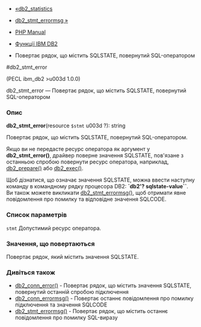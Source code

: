 - [«db2_statistics](function.db2-statistics.md)
- [db2_stmt_errormsg »](function.db2-stmt-errormsg.md)

- [PHP Manual](index.md)
- [Функції IBM DB2](ref.ibm-db2.md)
- Повертає рядок, що містить SQLSTATE, повернутий SQL-оператором

#db2_stmt_error

(PECL ibm_db2 \>u003d 1.0.0)

db2_stmt_error — Повертає рядок, що містить SQLSTATE, повернутий
SQL-оператором

### Опис

**db2_stmt_error**(resource `$stmt` u003d ?): string

Повертає рядок, що містить SQLSTATE, повернутий SQL-оператором.

Якщо ви не передасте ресурс оператора як аргумент у
**db2_stmt_error()**, драйвер поверне значення SQLSTATE, пов'язане з
останньою спробою повернути ресурс оператора, наприклад,
[db2_prepare()](function.db2-prepare.md) або
[db2_exec()](function.db2-exec.md).

Щоб дізнатися, що означає значення SQLSTATE, можна ввести наступну
команду в командному рядку процесора DB2: **`db2'? sqlstate-value``**.
Ви також можете викликати
[db2_stmt_errormsg()](function.db2-stmt-errormsg.md), щоб отримати
явне повідомлення про помилку та відповідне значення SQLCODE.

### Список параметрів

`stmt`
Допустимий ресурс оператора.

### Значення, що повертаються

Повертає рядок, який містить значення SQLSTATE.

### Дивіться також

- [db2_conn_error()](function.db2-conn-error.md) - Повертає
рядок, що містить значення SQLSTATE, повернутий останній
спробою підключення
- [db2_conn_errormsg()](function.db2-conn-errormsg.md) - Повертає
останнє повідомлення про помилку підключення та значення SQLCODE
- [db2_stmt_errormsg()](function.db2-stmt-errormsg.md) - Повертає
рядок, що містить останнє повідомлення про помилку SQL-виразу
